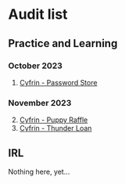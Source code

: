 # Audit list

## Practice and Learning

### October 2023
1. [Cyfrin - Password Store](cyfrin-firstflights/password-store-security-review.md)
### November 2023
2. [Cyfrin - Puppy Raffle](cyfrin-firstflights/puppy-raffle-security-review.md)
2. [Cyfrin - Thunder Loan](cyfrin-firstflights/thunder-loan-security-review.md)

## IRL
Nothing here, yet...
